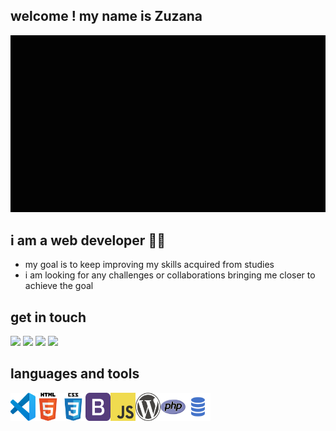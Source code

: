 ## welcome ! my name is Zuzana
![](https://raw.githubusercontent.com/zuzanakorinkova/zuzanakorinkova/master/Logotoo.gif)

## i am a web developer 👩‍💻

* my goal is to keep improving my skills acquired from studies
* i am looking for any challenges or collaborations bringing me closer to achieve the goal

## get in touch
<a href="https://www.linkedin.com/in/zuzanakorinkova/"><img src="https://cdn.jsdelivr.net/npm/simple-icons@v3/icons/linkedin.svg" widht="15" height="30"></a> 
<a href="https://www.behance.net/zuzanakorinkova"><img src="https://cdn.jsdelivr.net/npm/simple-icons@3.4.1/icons/behance.svg" widht="15" height="30"></a>
<a href="https://www.fiverr.com/zuzanakorinkova?up_rollout=true"><img src="https://cdn.jsdelivr.net/npm/simple-icons@3.5.0/icons/fiverr.svg" widht="15" height="30"></a>
<a href="http://zuzanakorinkova.com/"><img src="https://cdn.jsdelivr.net/npm/simple-icons@3.4.1/icons/zulip.svg" widht="15" height="30"></a>

## languages and tools
<img src="https://raw.githubusercontent.com/github/explore/80688e429a7d4ef2fca1e82350fe8e3517d3494d/topics/visual-studio-code/visual-studio-code.png" width="40" height="45"><img src="https://raw.githubusercontent.com/github/explore/80688e429a7d4ef2fca1e82350fe8e3517d3494d/topics/html/html.png" width="40" height="45"><img src="https://raw.githubusercontent.com/github/explore/80688e429a7d4ef2fca1e82350fe8e3517d3494d/topics/css/css.png" width="40" height="45"><img src="https://raw.githubusercontent.com/github/explore/80688e429a7d4ef2fca1e82350fe8e3517d3494d/topics/bootstrap/bootstrap.png" width="40" height="45"><img src="https://raw.githubusercontent.com/github/explore/80688e429a7d4ef2fca1e82350fe8e3517d3494d/topics/javascript/javascript.png" width="40" height="45"><img src="https://raw.githubusercontent.com/github/explore/80688e429a7d4ef2fca1e82350fe8e3517d3494d/topics/wordpress/wordpress.png" width="40" height="45"><img src="https://raw.githubusercontent.com/github/explore/ccc16358ac4530c6a69b1b80c7223cd2744dea83/topics/php/php.png" width="40" height="45"><img src="https://raw.githubusercontent.com/github/explore/80688e429a7d4ef2fca1e82350fe8e3517d3494d/topics/sql/sql.png" width="40" height="45">


